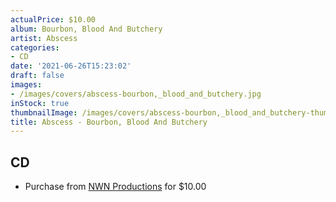 ```yaml
---
actualPrice: $10.00
album: Bourbon, Blood And Butchery
artist: Abscess
categories:
- CD
date: '2021-06-26T15:23:02'
draft: false
images:
- /images/covers/abscess-bourbon,_blood_and_butchery.jpg
inStock: true
thumbnailImage: /images/covers/abscess-bourbon,_blood_and_butchery-thumb.jpg
title: Abscess - Bourbon, Blood And Butchery
---
```


## CD
* Purchase from [NWN Productions](http://shop.nwnprod.com/index.php?route=product/product&path=93&product_id=5536&sort=pd.name&order=ASC) for $10.00
